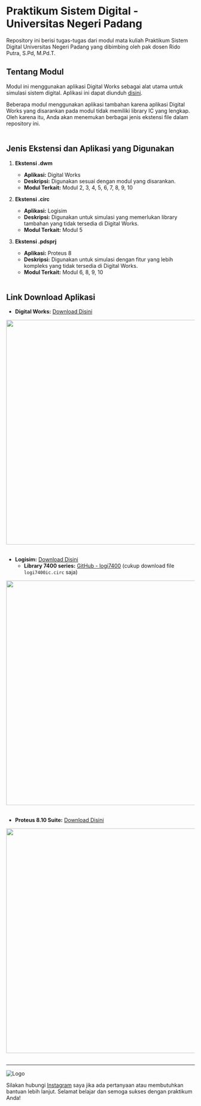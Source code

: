 # Praktikum Sistem Digital - Universitas Negeri Padang

Repository ini berisi tugas-tugas dari modul mata kuliah Praktikum Sistem Digital Universitas Negeri Padang yang dibimbing oleh pak dosen Rido Putra, S.Pd, M.Pd.T.

## Tentang Modul

Modul ini menggunakan aplikasi Digital Works sebagai alat utama untuk simulasi sistem digital. Aplikasi ini dapat diunduh [disini](https://www.mecanique.co.uk/shop/index.php?route=product/category&path=89
).

Beberapa modul menggunakan aplikasi tambahan karena aplikasi Digital Works yang disarankan pada modul tidak memiliki library IC yang lengkap. Oleh karena itu, Anda akan menemukan berbagai jenis ekstensi file dalam repository ini.
</br></br>

## Jenis Ekstensi dan Aplikasi yang Digunakan

1. **Ekstensi .dwm**
   - **Aplikasi:** Digital Works
   - **Deskripsi:** Digunakan sesuai dengan modul yang disarankan.
   - **Modul Terkait:** Modul 2, 3, 4, 5, 6, 7, 8, 9, 10
   
2. **Ekstensi .circ**
   - **Aplikasi:** Logisim
   - **Deskripsi:** Digunakan untuk simulasi yang memerlukan library tambahan yang tidak tersedia di Digital Works.
   - **Modul Terkait:** Modul 5

3. **Ekstensi .pdsprj**
   - **Aplikasi:** Proteus 8
   - **Deskripsi:** Digunakan untuk simulasi dengan fitur yang lebih kompleks yang tidak tersedia di Digital Works.
   - **Modul Terkait:** Modul 6, 8, 9, 10
</br></br>

## Link Download Aplikasi


- **Digital Works:** [Download Disini](https://www.mecanique.co.uk/shop/index.php?route=product/category&path=89)
 
<img width="600" src="https://github.com/SirGhazian/praktikum-sistim-digital-UNP/assets/142916107/02c60835-d92a-473c-9b66-2e787141e010">
</br></br>

- **Logisim:** [Download Disini](https://sourceforge.net/projects/circuit/)
  - **Library 7400 series:** [GitHub - logi7400](https://github.com/r0the/logi7400) (cukup download file `logi7400ic.circ` saja)
<img width="600" src="https://github.com/SirGhazian/praktikum-sistim-digital-UNP/assets/142916107/7a13909a-744c-485c-9752-34545c69cd52">
</br></br>

- **Proteus 8.10 Suite:** [Download Disini](https://www.labcenter.com/)
<img width="600" src="https://github.com/SirGhazian/praktikum-sistim-digital-UNP/assets/142916107/f9cd361f-cb2c-4a3e-85a4-8ebf5187c8e6">
</br></br>

---

![Logo](https://unp.ac.id/nfs-assets/all/images/logo_unp_white.png)

Silakan hubungi [Instagram](https://www.instagram.com/ghazian_tza/) saya jika ada pertanyaan atau membutuhkan bantuan lebih lanjut. Selamat belajar dan semoga sukses dengan praktikum Anda!
